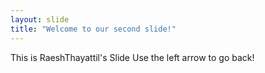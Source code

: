 ```yaml
---
layout: slide
title: "Welcome to our second slide!"
---
```

This is RaeshThayattil's Slide
Use the left arrow to go back!